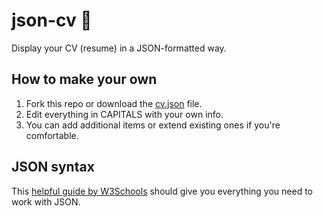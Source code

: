 # json-cv 💼

Display your CV (resume) in a JSON-formatted way.

## How to make your own

1. Fork this repo or download the [cv.json](https://raw.githubusercontent.com/robsd/json-cv/main/cv.json) file.
2. Edit everything in CAPITALS with your own info.
3. You can add additional items or extend existing ones if you're comfortable.

## JSON syntax

This [helpful guide by W3Schools](https://www.w3schools.com/js/js_json_syntax.asp) should give you everything you need to work with JSON.
